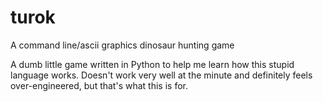 # turok
A command line/ascii graphics dinosaur hunting game

A dumb little game written in Python to help me learn how this stupid language works.
Doesn't work very well at the minute and definitely feels over-engineered, but that's what this is for.
